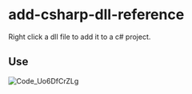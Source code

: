 # add-csharp-dll-reference

Right click a dll file to add it to a c# project.

## Use

![Code_Uo6DfCrZLg](https://github.com/user-attachments/assets/ac0dcd23-fc55-4cb0-8e08-5ea044980fea)

